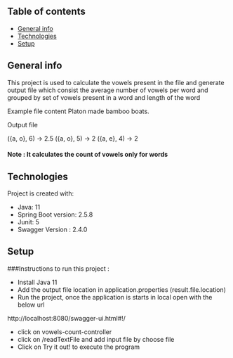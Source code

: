 ## Table of contents
* [General info](#general-info)
* [Technologies](#technologies)
* [Setup](#setup)

## General info
This project is used to calculate the vowels present in the file and generate output file which consist the average number of vowels per word and
grouped by set of vowels present in a word and length of the word

Example file content
Platon made bamboo boats.

Output file 

({a, o}, 6) -> 2.5
({a, o}, 5) -> 2
({a, e}, 4) -> 2

#### Note : It calculates the count of vowels only for words


## Technologies
Project is created with:
* Java: 11
* Spring Boot version: 2.5.8
* Junit: 5
* Swagger Version : 2.4.0

## Setup
###Instructions to run this project :

- Install Java 11
- Add the output file location in application.properties (result.file.location)
- Run the project, once the application is starts in local open with the below url

http://localhost:8080/swagger-ui.html#!/

- click on vowels-count-controller
- click on  /readTextFile and add input file by choose file 
- Click on Try it out! to execute the program

